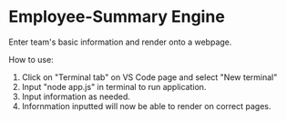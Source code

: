 # Employee-Summary Engine

Enter team's basic information and render onto a webpage.

How to use:

1. Click on "Terminal tab" on VS Code page and select "New terminal"
2. Input "node app.js" in terminal to run application.
3. Input information as needed.
4. Infornmation inputted will now be able to render on correct pages.



